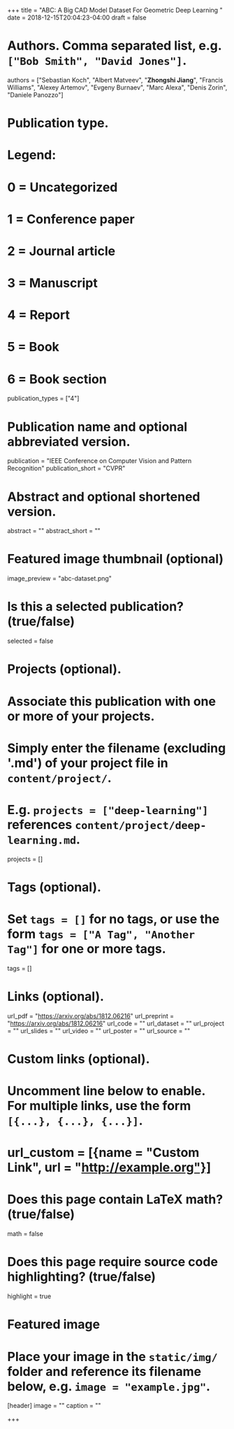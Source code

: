 +++
title = "ABC: A Big CAD Model Dataset For Geometric Deep Learning "
date = 2018-12-15T20:04:23-04:00
draft = false

# Authors. Comma separated list, e.g. `["Bob Smith", "David Jones"]`.
authors = ["Sebastian Koch", "Albert Matveev", "**Zhongshi Jiang**", "Francis Williams", "Alexey Artemov", "Evgeny Burnaev", "Marc Alexa", "Denis Zorin", "Daniele Panozzo"]
# Publication type.
# Legend:
# 0 = Uncategorized
# 1 = Conference paper
# 2 = Journal article
# 3 = Manuscript
# 4 = Report
# 5 = Book
# 6 = Book section
publication_types = ["4"]

# Publication name and optional abbreviated version.
publication = "IEEE Conference on Computer Vision and Pattern Recognition"
publication_short = "CVPR"

# Abstract and optional shortened version.
abstract = ""
abstract_short = ""

# Featured image thumbnail (optional)
image_preview = "abc-dataset.png"

# Is this a selected publication? (true/false)
selected = false

# Projects (optional).
#   Associate this publication with one or more of your projects.
#   Simply enter the filename (excluding '.md') of your project file in `content/project/`.
#   E.g. `projects = ["deep-learning"]` references `content/project/deep-learning.md`.
projects = []

# Tags (optional).
#   Set `tags = []` for no tags, or use the form `tags = ["A Tag", "Another Tag"]` for one or more tags.
tags = []

# Links (optional).
url_pdf = "https://arxiv.org/abs/1812.06216"
url_preprint = "https://arxiv.org/abs/1812.06216"
url_code = ""
url_dataset = ""
url_project = ""
url_slides = ""
url_video = ""
url_poster = ""
url_source = ""

# Custom links (optional).
#   Uncomment line below to enable. For multiple links, use the form `[{...}, {...}, {...}]`.
# url_custom = [{name = "Custom Link", url = "http://example.org"}]

# Does this page contain LaTeX math? (true/false)
math = false

# Does this page require source code highlighting? (true/false)
highlight = true

# Featured image
# Place your image in the `static/img/` folder and reference its filename below, e.g. `image = "example.jpg"`.
[header]
image = ""
caption = ""

+++
